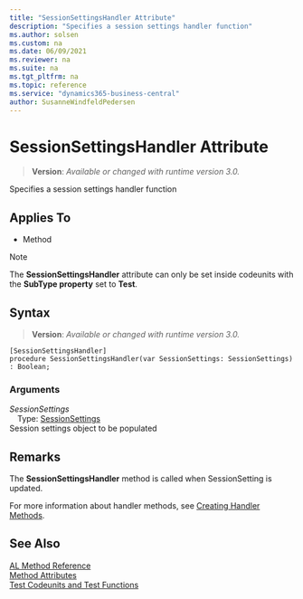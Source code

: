 ```yaml
---
title: "SessionSettingsHandler Attribute"
description: "Specifies a session settings handler function"
ms.author: solsen
ms.custom: na
ms.date: 06/09/2021
ms.reviewer: na
ms.suite: na
ms.tgt_pltfrm: na
ms.topic: reference
ms.service: "dynamics365-business-central"
author: SusanneWindfeldPedersen
---
```

[//]: # (START>DO_NOT_EDIT)
[//]: # (IMPORTANT:Do not edit any of the content between here and the END>DO_NOT_EDIT.)
[//]: # (Any modifications should be made in the .xml files in the ModernDev repo.)

# SessionSettingsHandler Attribute
> **Version**: _Available or changed with runtime version 3.0._

Specifies a session settings handler function


## Applies To

- Method

> [!NOTE]
> The **SessionSettingsHandler** attribute can only be set inside codeunits with the **SubType property** set to **Test**.

## Syntax

> **Version**: _Available or changed with runtime version 3.0._

```
[SessionSettingsHandler]
procedure SessionSettingsHandler(var SessionSettings: SessionSettings) : Boolean;
```

### Arguments
*SessionSettings*  
&emsp;Type: [SessionSettings](../methods-auto/sessionsettings/sessionsettings-data-type.md)  
Session settings object to be populated


[//]: # (IMPORTANT: END>DO_NOT_EDIT)
## Remarks

The **SessionSettingsHandler** method is called when SessionSetting is updated. 

For more information about handler methods, see [Creating Handler Methods](../devenv-creating-handler-methods.md).

## See Also

[AL Method Reference](../methods-auto/library.md)  
[Method Attributes](devenv-method-attributes.md)  
[Test Codeunits and Test Functions](../devenv-test-codeunits-and-test-methods.md)